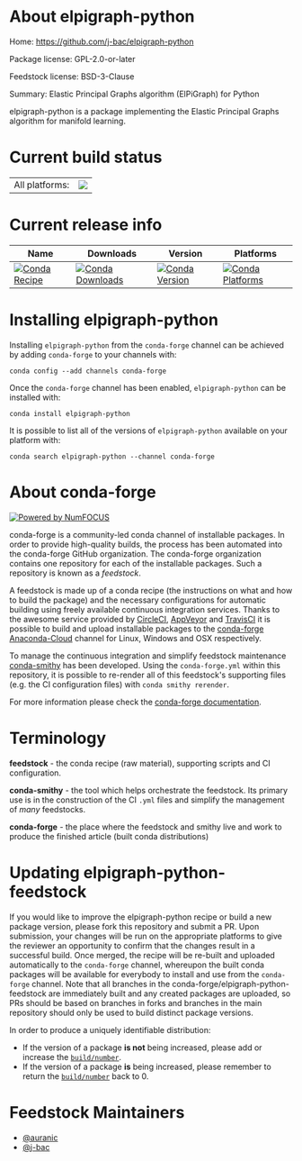 About elpigraph-python
======================

Home: https://github.com/j-bac/elpigraph-python

Package license: GPL-2.0-or-later

Feedstock license: BSD-3-Clause

Summary: Elastic Principal Graphs algorithm (ElPiGraph) for Python

elpigraph-python is a package implementing the Elastic Principal Graphs algorithm for manifold learning.


Current build status
====================


<table><tr><td>All platforms:</td>
    <td>
      <a href="https://dev.azure.com/conda-forge/feedstock-builds/_build/latest?definitionId=10402&branchName=master">
        <img src="https://dev.azure.com/conda-forge/feedstock-builds/_apis/build/status/elpigraph-python-feedstock?branchName=master">
      </a>
    </td>
  </tr>
</table>

Current release info
====================

| Name | Downloads | Version | Platforms |
| --- | --- | --- | --- |
| [![Conda Recipe](https://img.shields.io/badge/recipe-elpigraph--python-green.svg)](https://anaconda.org/conda-forge/elpigraph-python) | [![Conda Downloads](https://img.shields.io/conda/dn/conda-forge/elpigraph-python.svg)](https://anaconda.org/conda-forge/elpigraph-python) | [![Conda Version](https://img.shields.io/conda/vn/conda-forge/elpigraph-python.svg)](https://anaconda.org/conda-forge/elpigraph-python) | [![Conda Platforms](https://img.shields.io/conda/pn/conda-forge/elpigraph-python.svg)](https://anaconda.org/conda-forge/elpigraph-python) |

Installing elpigraph-python
===========================

Installing `elpigraph-python` from the `conda-forge` channel can be achieved by adding `conda-forge` to your channels with:

```
conda config --add channels conda-forge
```

Once the `conda-forge` channel has been enabled, `elpigraph-python` can be installed with:

```
conda install elpigraph-python
```

It is possible to list all of the versions of `elpigraph-python` available on your platform with:

```
conda search elpigraph-python --channel conda-forge
```


About conda-forge
=================

[![Powered by NumFOCUS](https://img.shields.io/badge/powered%20by-NumFOCUS-orange.svg?style=flat&colorA=E1523D&colorB=007D8A)](http://numfocus.org)

conda-forge is a community-led conda channel of installable packages.
In order to provide high-quality builds, the process has been automated into the
conda-forge GitHub organization. The conda-forge organization contains one repository
for each of the installable packages. Such a repository is known as a *feedstock*.

A feedstock is made up of a conda recipe (the instructions on what and how to build
the package) and the necessary configurations for automatic building using freely
available continuous integration services. Thanks to the awesome service provided by
[CircleCI](https://circleci.com/), [AppVeyor](https://www.appveyor.com/)
and [TravisCI](https://travis-ci.com/) it is possible to build and upload installable
packages to the [conda-forge](https://anaconda.org/conda-forge)
[Anaconda-Cloud](https://anaconda.org/) channel for Linux, Windows and OSX respectively.

To manage the continuous integration and simplify feedstock maintenance
[conda-smithy](https://github.com/conda-forge/conda-smithy) has been developed.
Using the ``conda-forge.yml`` within this repository, it is possible to re-render all of
this feedstock's supporting files (e.g. the CI configuration files) with ``conda smithy rerender``.

For more information please check the [conda-forge documentation](https://conda-forge.org/docs/).

Terminology
===========

**feedstock** - the conda recipe (raw material), supporting scripts and CI configuration.

**conda-smithy** - the tool which helps orchestrate the feedstock.
                   Its primary use is in the construction of the CI ``.yml`` files
                   and simplify the management of *many* feedstocks.

**conda-forge** - the place where the feedstock and smithy live and work to
                  produce the finished article (built conda distributions)


Updating elpigraph-python-feedstock
===================================

If you would like to improve the elpigraph-python recipe or build a new
package version, please fork this repository and submit a PR. Upon submission,
your changes will be run on the appropriate platforms to give the reviewer an
opportunity to confirm that the changes result in a successful build. Once
merged, the recipe will be re-built and uploaded automatically to the
`conda-forge` channel, whereupon the built conda packages will be available for
everybody to install and use from the `conda-forge` channel.
Note that all branches in the conda-forge/elpigraph-python-feedstock are
immediately built and any created packages are uploaded, so PRs should be based
on branches in forks and branches in the main repository should only be used to
build distinct package versions.

In order to produce a uniquely identifiable distribution:
 * If the version of a package **is not** being increased, please add or increase
   the [``build/number``](https://conda.io/docs/user-guide/tasks/build-packages/define-metadata.html#build-number-and-string).
 * If the version of a package **is** being increased, please remember to return
   the [``build/number``](https://conda.io/docs/user-guide/tasks/build-packages/define-metadata.html#build-number-and-string)
   back to 0.

Feedstock Maintainers
=====================

* [@auranic](https://github.com/auranic/)
* [@j-bac](https://github.com/j-bac/)

